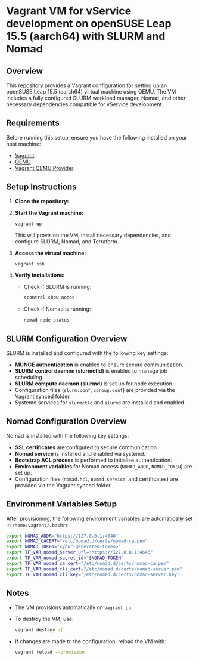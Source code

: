 # Vagrant VM for vService development on openSUSE Leap 15.5 (aarch64) with SLURM and Nomad

## Overview

This repository provides a Vagrant configuration for setting up an openSUSE Leap 15.5 (aarch64) virtual machine using QEMU. The VM includes a fully configured SLURM workload manager, Nomad, and other necessary dependencies compatible for vService development.

## Requirements

Before running this setup, ensure you have the following installed on your host machine:

- [Vagrant](https://www.vagrantup.com/)
- [QEMU](https://www.qemu.org/)
- [Vagrant QEMU Provider](https://github.com/sciurus/vagrant-qemu)

## Setup Instructions

1. **Clone the repository:**

2. **Start the Vagrant machine:**

   ```sh
   vagrant up
   ```

   This will provision the VM, install necessary dependencies, and configure SLURM, Nomad, and Terraform.

3. **Access the virtual machine:**

   ```sh
   vagrant ssh
   ```

4. **Verify installations:**

   - Check if SLURM is running:

     ```sh
     scontrol show nodes
     ```

   - Check if Nomad is running:

     ```sh
     nomad node status
     ```

## SLURM Configuration Overview

SLURM is installed and configured with the following key settings:
- **MUNGE authentication** is enabled to ensure secure communication.
- **SLURM control daemon (slurmctld)** is enabled to manage job scheduling.
- **SLURM compute daemon (slurmd)** is set up for node execution.
- Configuration files (`slurm.conf`, `cgroup.conf`) are provided via the Vagrant synced folder.
- Systemd services for `slurmctld` and `slurmd` are installed and enabled.

## Nomad Configuration Overview

Nomad is installed with the following key settings:
- **SSL certificates** are configured to secure communication.
- **Nomad service** is installed and enabled via systemd.
- **Bootstrap ACL process** is performed to initialize authentication.
- **Environment variables** for Nomad access (`NOMAD_ADDR`, `NOMAD_TOKEN`) are set up.
- Configuration files (`nomad.hcl`, `nomad.service`, and certificates) are provided via the Vagrant synced folder.


## Environment Variables Setup

After provisioning, the following environment variables are automatically set in `/home/vagrant/.bashrc`:

```sh
export NOMAD_ADDR="https://127.0.0.1:4646"
export NOMAD_CACERT="/etc/nomad.d/certs/nomad-ca.pem"
export NOMAD_TOKEN="<your-generated-token>"
export TF_VAR_nomad_server_url="https://127.0.0.1:4646"
export TF_VAR_nomad_secret_id="$NOMAD_TOKEN"
export TF_VAR_nomad_ca_cert="/etc/nomad.d/certs/nomad-ca.pem"
export TF_VAR_nomad_cli_cert="/etc/nomad.d/certs/nomad-server.pem"
export TF_VAR_nomad_cli_key="/etc/nomad.d/certs/nomad-server.key"
```

## Notes

- The VM provisions automatically on `vagrant up`.
- To destroy the VM, use:

  ```sh
  vagrant destroy -f
  ```

- If changes are made to the configuration, reload the VM with:

  ```sh
  vagrant reload --provision
  ```
